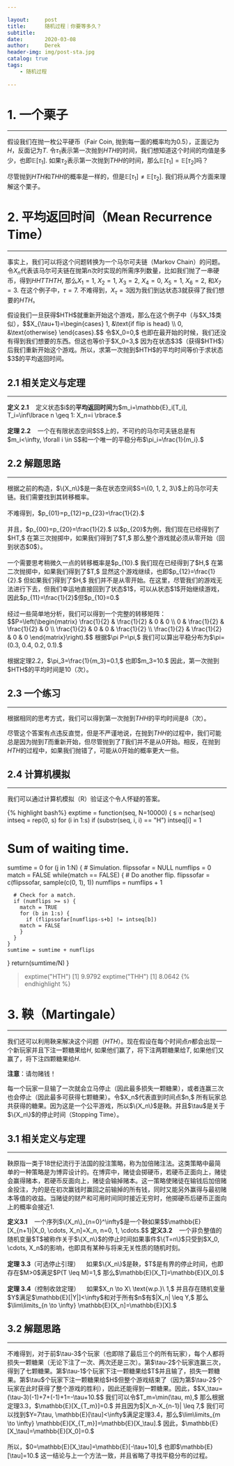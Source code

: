 ```yaml
---

layout:     post
title:      随机过程｜你要等多久？
subtitle:   
date:       2020-03-08
author:     Derek
header-img: img/post-sta.jpg
catalog: true
tags:
    - 随机过程
    
---
```

# 1. 一个栗子
***

假设我们在抛一枚公平硬币（Fair Coin, 抛到每一面的概率均为0.5），正面记为$H$，反面记为$T.$ 令$\tau_1$表示第一次抛到$HTH$的时间，我们想知道这个时间的均值是多少，也即$\mathbb{E}[\tau_1].$ 如果$\tau_2$表示第一次抛到$THH$的时间，那么$\mathbb{E}[\tau_1]=\mathbb{E}[\tau_2]$吗？

尽管抛到$HTH$和$THH$的概率是一样的，但是$\mathbb{E}[\tau_1] \neq \mathbb{E}[\tau_2].$ 我们将从两个方面来理解这个栗子。

# 2. 平均返回时间（Mean Recurrence Time）
***

事实上，我们可以将这个问题转换为一个马尔可夫链（Markov Chain）的问题。令$X_n$代表该马尔可夫链在抛第$n$次时实现的所需序列数量，比如我们抛了一串硬币，得到$HHTTHTH,$ 那么$X_1=1,$ $X_2=1,$ $X_3=2,$ $X_4=0,$ $X_5=1,$ $X_6=2,$ 和$X_7=3.$ 在这个例子中，$\tau=7.$ 不难得到，$X_\tau=3$因为我们到达状态$3$就获得了我们想要的$HTH$。

<body>
<p>
假设我们一旦获得$HTH$就重新开始这个游戏，那么在这个例子中（与$X_1$类似），$$X_{\tau+1}=\begin{cases}
1, &\text{if flip is head} \\
0, &\text{otherwise}
\end{cases}.$$ 令$X_0=0,$ 也即在最开始的时候，我们还没有得到我们想要的东西。但这也等价于$X_0=3,$ 因为在状态$3$（获得$HTH$）后我们重新开始这个游戏。所以，求第一次抛到$HTH$的平均时间等价于求状态$3$的平均返回时间。
</p>
</body>

## 2.1 相关定义与定理
***

<body>
<p>
<b>定义 2.1</b>&nbsp;&nbsp;&nbsp; 定义状态$i$的<b>平均返回时间</b>为$m_i=\mathbb{E}_i[T_i], T_i=\inf\lbrace n \geq 1: X_n=i \rbrace.$
<br>
<br>
<b>定理 2.2</b>&nbsp;&nbsp;&nbsp; 一个在有限状态空间$S$上的，不可约的马尔可夫链总是有$m_i<\infty, \forall i \in S$和一个唯一的平稳分布$\pi_i=\frac{1}{m_i}.$
</p>
</body>

## 2.2 解题思路
***

<body>
<p>
根据之前的构造，$\{X_n\}$是一条在状态空间$S=\{0, 1, 2, 3\}$上的马尔可夫链。我们需要找到其转移概率。
<br>
<br>
不难得到，$p_{01}=p_{12}=p_{23}=\frac{1}{2}.$
<br>
<br>
并且，$p_{00}=p_{20}=\frac{1}{2}.$ 以$p_{20}$为例，我们现在已经得到了$HT,$ 在第三次抛掷中，如果我们得到了$T,$ 那么整个游戏就必须从零开始（回到状态$0$）。
<br>
<br>
一个需要思考稍微久一点的转移概率是$p_{10}.$ 我们现在已经得到了$H,$ 在第二次抛掷中，如果我们得到了$T,$ 显然这个游戏继续，也即$p_{12}=\frac{1}{2}.$ 但如果我们得到了$H,$ 我们并不是从零开始。在这里，尽管我们的游戏无法进行下去，但我们幸运地直接回到了状态$1$，可以从状态$1$开始继续游戏，因此$p_{11}=\frac{1}{2}$但$p_{10}=0.$
<br>
<br>
经过一些简单地分析，我们可以得到一个完整的转移矩阵：$$P=\left(\begin{matrix}
\frac{1}{2} & \frac{1}{2} & 0 & 0 \\
0 & \frac{1}{2} & \frac{1}{2} & 0 \\
\frac{1}{2} & 0 & 0 & \frac{1}{2} \\
\frac{1}{2} & \frac{1}{2} & 0 & 0
\end{matrix}\right).$$ 根据$\pi P=\pi,$ 我们可以算出平稳分布为$\pi=(0.3, 0.4, 0.2, 0.1).$
<br>
<br>
根据定理2.2，$\pi_3=\frac{1}{m_3}=0.1,$ 也即$m_3=10.$ 因此，第一次抛到$HTH$的平均时间是10（次）。
</p>
</body>

## 2.3 一个练习
***

根据相同的思考方式，我们可以得到第一次抛到$THH$的平均时间是8（次）。

尽管这个答案有点违反直觉，但是不严谨地说，在抛到$THH$的过程中，我们可能总是因为抛到$T$而重新开始，但尽管抛到了$T$我们并不是从$0$开始。相反，在抛到$HTH$的过程中，如果我们抛错了，可能从$0$开始的概率更大一些。

## 2.4 计算机模拟
***

我们可以通过计算机模拟（R）验证这个令人怀疑的答案。

{% highlight bash%}
exptime = function(seq, N=10000) {
  s = nchar(seq)
  intseq = rep(0, s)
  for (i in 1:s)
    if (substr(seq, i, i) == "H")
      intseq[i] = 1

  # Sum of waiting time.
  sumtime = 0
  for (j in 1:N) {
    # Simulation.
    flipssofar = NULL
    numflips = 0
    match = FALSE
    while(match == FALSE) {
      # Do another flip.
      flipssofar = c(flipssofar, sample(c(0, 1), 1))
      numflips = numflips + 1

      # Check for a match.
      if (numflips >= s) {
        match = TRUE
        for (b in 1:s) {
          if (flipssofar[numflips-s+b] != intseq[b])
	    match = FALSE
        }
      }
    }
    sumtime = sumtime + numflips
  }
  return(sumtime/N)
}
> exptime("HTH")
[1] 9.9792
> exptime("THH")
[1] 8.0642
{% endhighlight %}

# 3. 鞅（Martingale）
***

我们还可以利用鞅来解决这个问题（$HTH$）。现在假设在每个时间点$n$都会出现一个新玩家并且下注一颗糖果给$H,$ 如果他们赢了，将下注两颗糖果给$T,$ 如果他们又赢了，将下注四颗糖果给$H.$

**注意**：请勿赌钱！

<body>
<p>
每一个玩家一旦输了一次就会立马停止（因此最多损失一颗糖果），或者连赢三次也会停止（因此最多可获得七颗糖果）。令$X_n$代表直到时间点$n,$ 所有玩家总共获得的糖果。因为这是一个公平游戏，所以$\{X_n\}$是鞅。并且$\tau$是关于$\{X_n\}$的停止时间（Stopping Time）。
</p>
</body>

## 3.1 相关定义与定理
***

鞅原指一类于18世纪流行于法国的投注策略，称为加倍赌注法。这类策略中最简单的一种策略是为博弈设计的。在博弈中，赌徒会掷硬币，若硬币正面向上，赌徒会赢得赌本，若硬币反面向上，赌徒会输掉赌本。这一策略使赌徒在输钱后加倍赌金投注，为的是在初次赢钱时赢回之前输掉的所有钱，同时又能另外赢得与最初赌本等值的收益。当赌徒的财产和可用时间同时接近无穷时，他掷硬币后硬币正面向上的概率会接近$1.$

<body>
<p>
<b>定义3.1</b>&nbsp;&nbsp;&nbsp; 一个序列$\{X_n\}_{n=0}^\infty$是一个鞅如果$$\mathbb{E}[X_{n+1}|X_0, \cdots, X_n]=X_n, n=0, 1, \cdots.$$
<b>定义3.2</b>&nbsp;&nbsp;&nbsp; 一个非负整值的随机变量$T$被称作关于$\{X_n\}$的停止时间如果事件$\{T=n\}$只受到$X_0, \cdots, X_n$的影响，也即具有某种与将来无关性质的随机时刻。
<br>
<br>
<b>定理 3.3</b>（可选停止引理）&nbsp;&nbsp;&nbsp; 如果$\{X_n\}$是鞅，$T$是有界的停止时间，也即存在$M>0$满足$P(T \leq M)=1,$ 那么$\mathbb{E}[X_T]=\mathbb{E}[X_0].$
<br>
<br>
<b>定理 3.4</b>（控制收敛定理）&nbsp;&nbsp;&nbsp; 如果$X_n \to X\ \text{w.p.}\ 1,$ 并且存在随机变量$Y$满足$\mathbb{E}[|Y|]<\infty$和对于所有$n$有$|X_n| \leq Y,$ 那么$\lim\limits_{n \to \infty} \mathbb{E}[X_n]=\mathbb{E}[X].$
</p>
</body>

## 3.2 解题思路
***

<body>
<p>
不难得到，对于前$\tau-3$个玩家（也即除了最后三个的所有玩家），每个人都将损失一颗糖果（无论下注了一次、两次还是三次）。第$\tau-2$个玩家连赢三次，得到了七颗糖果。第$\tau-1$个玩家下注一颗糖果给$T$并且输了，损失一颗糖果。第$\tau$个玩家下注一颗糖果给$H$但整个游戏结束了（因为第$\tau-2$个玩家在此时获得了整个游戏的胜利），因此还能得到一颗糖果。因此，$$X_\tau=(\tau-3)(-1)+7+(-1)+1=-\tau+10.$$ 我们可以令$T_m=\min(\tau, m),$ 那么根据定理3.3，$\mathbb{E}[X_{T_m}]=0.$ 并且因为$|X_n-X_{n-1}| \leq 7,$ 我们可以找到$Y=7\tau, \mathbb{E}[\tau]<\infty$满足定理3.4，那么$\lim\limits_{m \to \infty} \mathbb{E}[X_{T_m}]=\mathbb{E}[X_\tau].$ 因此，$\mathbb{E}[X_\tau]=\mathbb{E}[X_0]=0.$
<br>
<br>
所以，$0=\mathbb{E}[X_\tau]=\mathbb{E}[-\tau+10],$ 也即$\mathbb{E}[\tau]=10.$ 这一结论与上一个方法一致，并且省略了寻找平稳分布的过程。
</p>
</body>